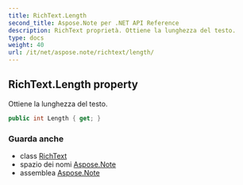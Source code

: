 ```yaml
---
title: RichText.Length
second_title: Aspose.Note per .NET API Reference
description: RichText proprietà. Ottiene la lunghezza del testo.
type: docs
weight: 40
url: /it/net/aspose.note/richtext/length/
---
```

## RichText.Length property

Ottiene la lunghezza del testo.

```csharp
public int Length { get; }
```

### Guarda anche

* class [RichText](../)
* spazio dei nomi [Aspose.Note](../../richtext/)
* assemblea [Aspose.Note](../../../)


